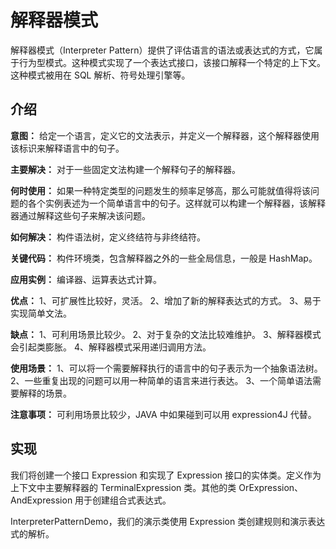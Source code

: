 # 解释器模式
解释器模式（Interpreter Pattern）提供了评估语言的语法或表达式的方式，它属于行为型模式。这种模式实现了一个表达式接口，该接口解释一个特定的上下文。这种模式被用在 SQL 解析、符号处理引擎等。

## 介绍
__意图：__ 给定一个语言，定义它的文法表示，并定义一个解释器，这个解释器使用该标识来解释语言中的句子。

__主要解决：__ 对于一些固定文法构建一个解释句子的解释器。

__何时使用：__ 如果一种特定类型的问题发生的频率足够高，那么可能就值得将该问题的各个实例表述为一个简单语言中的句子。这样就可以构建一个解释器，该解释器通过解释这些句子来解决该问题。

__如何解决：__ 构件语法树，定义终结符与非终结符。

__关键代码：__ 构件环境类，包含解释器之外的一些全局信息，一般是 HashMap。

__应用实例：__ 编译器、运算表达式计算。

__优点：__ 1、可扩展性比较好，灵活。 2、增加了新的解释表达式的方式。 3、易于实现简单文法。

__缺点：__ 1、可利用场景比较少。 2、对于复杂的文法比较难维护。 3、解释器模式会引起类膨胀。 4、解释器模式采用递归调用方法。

__使用场景：__ 1、可以将一个需要解释执行的语言中的句子表示为一个抽象语法树。 2、一些重复出现的问题可以用一种简单的语言来进行表达。 3、一个简单语法需要解释的场景。

__注意事项：__ 可利用场景比较少，JAVA 中如果碰到可以用 expression4J 代替。

## 实现
我们将创建一个接口 Expression 和实现了 Expression 接口的实体类。定义作为上下文中主要解释器的 TerminalExpression 类。其他的类 OrExpression、AndExpression 用于创建组合式表达式。

InterpreterPatternDemo，我们的演示类使用 Expression 类创建规则和演示表达式的解析。